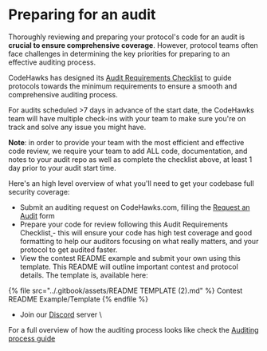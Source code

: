 # Preparing for an audit

Thoroughly reviewing and preparing your protocol's code for an audit is **crucial to ensure comprehensive coverage**. However, protocol teams often face challenges in determining the key priorities for preparing to an effective auditing process.

CodeHawks has designed its [Audit Requirements Checklist](https://cobalt-cornet-6a5.notion.site/CodeHawks-Audit-Preparation-Checklist-for-Protocols-236e1fad2fd64bc485f130ea75749a9e?pvs=4) to guide protocols towards the minimum requirements to ensure a smooth and comprehensive auditing process.

For audits scheduled >7 days in advance of the start date, the CodeHawks team will have multiple check-ins with your team to make sure you're on track and solve any issue you might have.

**Note**: in order to provide your team with the most efficient and effective code review, we require your team to add ALL code, documentation, and notes to your audit repo as well as complete the checklist above, at least 1 day prior to your audit start time.

Here's an high level overview of what you'll need to get your codebase full security coverage:

* Submit an auditing request on CodeHawks.com, filling the [Request an Audit](https://cyfrin.typeform.com/to/G97TcPPk?typeform-source=www.codehawks.com) form
* Prepare your code for review following this  Audit Requirements Checklist[ ](https://cobalt-cornet-6a5.notion.site/CodeHawks-Audit-Preparation-Checklist-for-Protocols-236e1fad2fd64bc485f130ea75749a9e?pvs=4)- this will ensure your code has high test coverage and good formatting to help our auditors focusing on what really matters, and your protocol to get audited faster.
* View the contest README example and submit your own using this template. This README will outline important contest and protocol details. The template is, available here:

{% file src="../.gitbook/assets/README TEMPLATE (2).md" %}
Contest README Example/Template
{% endfile %}

* Join our [Discord](https://discord.gg/cyfrin) server \


For a full overview of how the auditing process looks like check the [Auditing process guide](the-auditing-process.md)
